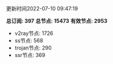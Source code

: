 更新时间2022-07-10 09:47:19

**总订阅: 397**
**总节点: 15473**
**有效节点: 2953**
- v2ray节点: 1726
- ss节点: 568
- trojan节点: 290
- ssr节点: 369

